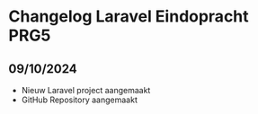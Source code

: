 # Changelog Laravel Eindopracht PRG5

## 09/10/2024
* Nieuw Laravel project aangemaakt
* GitHub Repository aangemaakt
